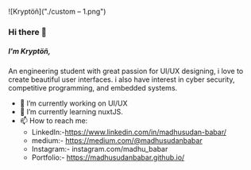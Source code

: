 ![Kryptöñ]("./custom – 1.png")

### Hi there 👋

<!--
**madhusudanbabar/madhusudanbabar** is a ✨ _special_ ✨ repository because its `README.md` (this file) appears on your GitHub profile.
-->

##### I'm Kryptöñ,
An engineering student with great passion for UI/UX designing, i love to create beautiful user interfaces. i also have interest in cyber security, competitive programming, and embedded systems.


- 🔭 I’m currently working on UI/UX
- 🌱 I’m currently learning nuxtJS.
- 📫 How to reach me: 
  - LinkedIn:-https://www.linkedin.com/in/madhusudan-babar/
  - medium:- https://medium.com/@madhusudanbabar
  - Instagram:- instagram.com/madhu_babar
  - Portfolio:- https://madhusudanbabar.github.io/

